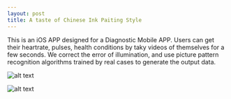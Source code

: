 ```yaml
---
layout: post
title: A taste of Chinese Ink Paiting Style 
---
```


This is an iOS APP designed for a Diagnostic Mobile APP. Users can get their heartrate, pulses, health conditions by taky videos of themselves for a few seconds. We correct the error of illumination, and use picture pattern recognition algorithms trained by real cases to generate the output data. 
 
![alt text](https://rawgit.com/jinzhenfan/jinzhenfan.github.io/master/images/icm/view1.png "Chinese Ink Painting Style")

![alt text](https://rawgit.com/jinzhenfan/jinzhenfan.github.io/master/images/icm/Picture4.png "Subpages")

